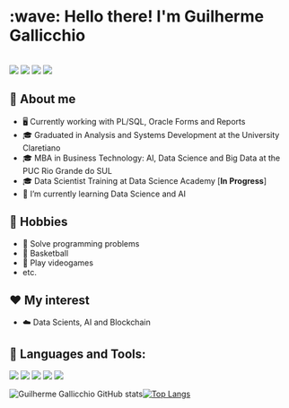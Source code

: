 <h1 align="left" id="macropower-title">:wave: Hello there! I'm Guilherme Gallicchio</h1>
<!--<h3 align="left">I am a Versatilist, doing SW/SR/DevOps Engineering things</h3>-->

<!-- -------------------------------------------------------------------------------------------------------------------------------------------------------------------- -->
<div style="display: inline-block"><br>
   <a href="https://instagram.com/guilherme.gallicchio" target="_blank"><img src="https://img.shields.io/badge/-Instagram-%23E4405F?style=for-the-badge&logo=instagram&logoColor=white" target="_blank"></a>
   <a href = "mailto:guilherme.gallicchio@gmail.com"><img src="https://img.shields.io/badge/-Gmail-orange?style=for-the-badge&logo=gmail&logoColor=white" target="_blank"></a>
   <a href = "mailto:gui_tocha@hotmail.com"><img src="https://img.shields.io/badge/-hotmail-green?style=for-the-badge&logo=Gmail&logoColor=white" target="_blank"></a>
   <a href="https://www.linkedin.com/in/guilherme-gallicchio-519a9141/" target="_blank"><img src="https://img.shields.io/badge/-LinkedIn-%230077B5?style=for-the-badge&logo=linkedin&logoColor=white" target="_blank"></a> 
 </div>
<!-- -------------------------------------------------------------------------------------------------------------------------------------------------------------------- -->

## :book: About me
- 🖥 Currently working with PL/SQL, Oracle Forms and Reports
- 🎓 Graduated in Analysis and Systems Development at the University Claretiano
- 🎓 MBA in Business Technology: AI, Data Science and Big Data at the PUC Rio Grande do SUL
- 🎓 Data Scientist Training at Data Science Academy [**In Progress**]
- 🌱 I’m currently learning Data Science and AI
<!-- -------------------------------------------------------------------------------------------------------------------------------------------------------------------- -->

## 📅 Hobbies
- 🔨 Solve programming problems
- 🏀 Basketball
- 🚀 Play videogames
- etc.
<!-- -------------------------------------------------------------------------------------------------------------------------------------------------------------------- -->

## ❤️ My interest
- ☁️ Data Scients, AI and Blockchain
<!-- -------------------------------------------------------------------------------------------------------------------------------------------------------------------- -->

## 🔨 Languages and Tools:
   <a href="https://www.python.org/" target="_blank"><img src="https://img.shields.io/badge/-PYTHON-%23E4405F?style=for-the-badge&logo=PYTHON&logoColor=white" target="_blank"></a>
   <a href = "https://www.oracle.com/br/database/technologies/appdev/plsql.html"><img src="https://img.shields.io/badge/-PLSQL-brightgreen?style=for-the-badge&logo=ORACLE&logoColor=white" target="_blank"></a>
   <a href="https://www.rstudio.com/" target="_blank"><img src="https://img.shields.io/badge/-RSTUDIO-%230077B5?style=for-the-badge&logo=RSTUDIO&logoColor=white" target="_blank"></a>
   <a href="https://developer.mozilla.org/en-US/docs/Web/JavaScript" target="_blank"><img src="https://img.shields.io/badge/-JAVASCRIPT-yellow?style=for-the-badge&logo=JAVASCRIPT&logoColor=white" target="_blank"></a>
   <a href = "https://www.java.com"><img src="https://img.shields.io/badge/-JAVA-orange?style=for-the-badge&logo=JAVA&logoColor=white" target="_blank"></a>
<!-- -------------------------------------------------------------------------------------------------------------------------------------------------------------------- -->

![Guilherme Gallicchio GitHub stats](https://github-readme-stats.vercel.app/api?username=guigallicchio&show_icons=true&theme=dracula)[![Top Langs](https://github-readme-stats.vercel.app/api/top-langs/?username=guigallicchio&layout=compact&theme=dracula)](https://github.com/guigallicchio/github-readme-stats)

